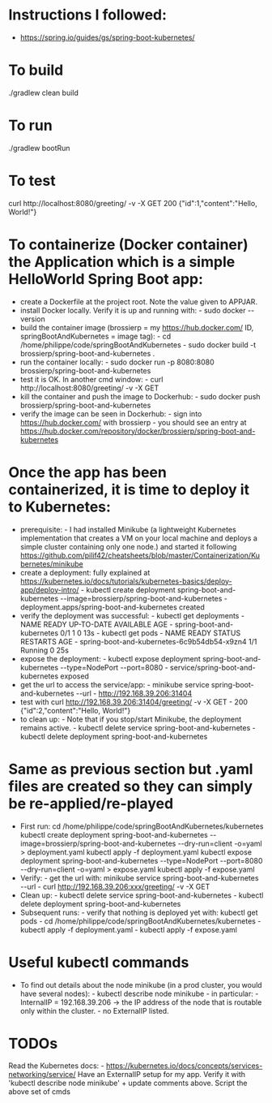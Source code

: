 # Instructions I followed:
- https://spring.io/guides/gs/spring-boot-kubernetes/


# To build
./gradlew clean build


# To run
./gradlew bootRun


# To test
curl http://localhost:8080/greeting/ -v -X GET
200 {"id":1,"content":"Hello, World!"}


# To containerize (Docker container) the Application which is a simple HelloWorld Spring Boot app:
- create a Dockerfile at the project root. Note the value given to APPJAR.
- install Docker locally. Verify it is up and running with: 
        - sudo docker --version
- build the container image (brossierp = my https://hub.docker.com/ ID, springBootAndKubernetes = image tag):
        - cd /home/philippe/code/springBootAndKubernetes
        - sudo docker build -t brossierp/spring-boot-and-kubernetes .
- run the container locally:
        - sudo docker run -p 8080:8080 brossierp/spring-boot-and-kubernetes     
- test it is OK. In another cmd window:
        - curl http://localhost:8080/greeting/ -v -X GET
- kill the container and push the image to Dockerhub:
        - sudo docker push brossierp/spring-boot-and-kubernetes
- verify the image can be seen in Dockerhub:
        - sign into https://hub.docker.com/ with brossierp
        - you should see an entry at https://hub.docker.com/repository/docker/brossierp/spring-boot-and-kubernetes
        
        
# Once the app has been containerized, it is time to deploy it to Kubernetes:
- prerequisite:
        - I had installed Minikube (a lightweight Kubernetes implementation that creates a VM on your local machine and 
        deploys a simple cluster containing only one node.) and started it following https://github.com/pilif42/cheatsheets/blob/master/Containerization/Kubernetes/minikube
- create a deployment: fully explained at https://kubernetes.io/docs/tutorials/kubernetes-basics/deploy-app/deploy-intro/
        - kubectl create deployment spring-boot-and-kubernetes --image=brossierp/spring-boot-and-kubernetes
                - deployment.apps/spring-boot-and-kubernetes created
- verify the deployment was successful:
        - kubectl get deployments
                - NAME                         READY   UP-TO-DATE   AVAILABLE   AGE
                - spring-boot-and-kubernetes   0/1     1            0           13s
        - kubectl get pods
                - NAME                                          READY   STATUS    RESTARTS   AGE
                - spring-boot-and-kubernetes-6c9b54db54-x9zn4   1/1     Running   0          25s
- expose the deployment:
        - kubectl expose deployment spring-boot-and-kubernetes --type=NodePort --port=8080
                - service/spring-boot-and-kubernetes exposed
- get the url to access the service/app:
        - minikube service spring-boot-and-kubernetes --url
                - http://192.168.39.206:31404
- test with curl http://192.168.39.206:31404/greeting/ -v -X GET
        - 200 {"id":2,"content":"Hello, World!"}
- to clean up:
        - Note that if you stop/start Minikube, the deployment remains active.
        - kubectl delete service spring-boot-and-kubernetes 
        - kubectl delete deployment spring-boot-and-kubernetes
        
        
# Same as previous section but .yaml files are created so they can simply be re-applied/re-played
- First run:
        cd /home/philippe/code/springBootAndKubernetes/kubernetes
        kubectl create deployment spring-boot-and-kubernetes --image=brossierp/spring-boot-and-kubernetes --dry-run=client -o=yaml > deployment.yaml
        kubectl apply -f deployment.yaml
        kubectl expose deployment spring-boot-and-kubernetes --type=NodePort --port=8080 --dry-run=client -o=yaml > expose.yaml
        kubectl apply -f expose.yaml
- Verify:
        - get the url with: minikube service spring-boot-and-kubernetes --url
        - curl http://192.168.39.206:xxx/greeting/ -v -X GET
- Clean up:
        - kubectl delete service spring-boot-and-kubernetes 
        - kubectl delete deployment spring-boot-and-kubernetes
- Subsequent runs:
        - verify that nothing is deployed yet with: kubectl get pods
        - cd /home/philippe/code/springBootAndKubernetes/kubernetes
        - kubectl apply -f deployment.yaml
        - kubectl apply -f expose.yaml
        
        
# Useful kubectl commands
- To find out details about the node minikube (in a prod cluster, you would have several nodes):
        - kubectl describe node minikube
                - in particular: 
                        - InternalIP = 192.168.39.206 -> the IP address of the node that is routable only within the cluster.
                        - no ExternalIP listed.
        
        
# TODOs
Read the Kubernetes docs:
      - https://kubernetes.io/docs/concepts/services-networking/service/
Have an ExternalIP setup for my app. Verify it with 'kubectl describe node minikube' + update comments above.
Script the above set of cmds        
